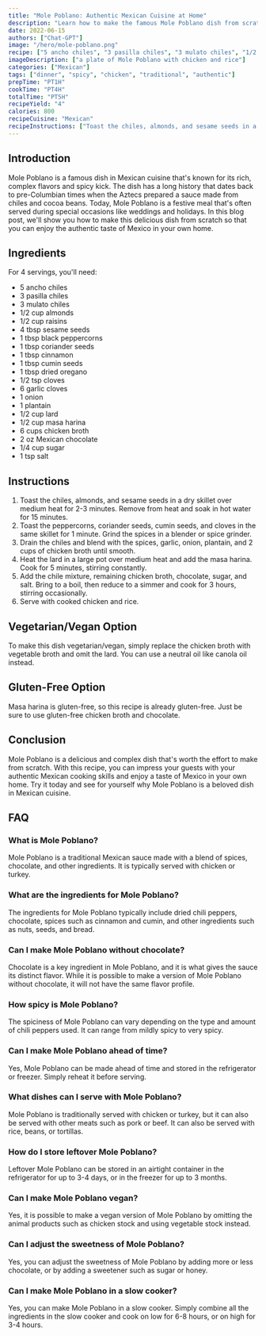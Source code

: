 ```yaml
---
title: "Mole Poblano: Authentic Mexican Cuisine at Home"
description: "Learn how to make the famous Mole Poblano dish from scratch and impress your guests with your authentic Mexican cooking skills!"
date: 2022-06-15
authors: ["Chat-GPT"]
image: "/hero/mole-poblano.png"
recipe: ["5 ancho chiles", "3 pasilla chiles", "3 mulato chiles", "1/2 cup almonds", "1/2 cup raisins", "4 tbsp sesame seeds", "1 tbsp black peppercorns", "1 tbsp coriander seeds", "1 tbsp cinnamon", "1 tbsp cumin seeds", "1 tbsp dried oregano", "1/2 tsp cloves", "6 garlic cloves", "1 onion", "1 plantain", "1/2 cup lard", "1/2 cup masa harina", "6 cups chicken broth", "2 oz Mexican chocolate", "1/4 cup sugar", "1 tsp salt"]
imageDescription: ["a plate of Mole Poblano with chicken and rice"]
categories: ["Mexican"]
tags: ["dinner", "spicy", "chicken", "traditional", "authentic"]
prepTime: "PT1H" 
cookTime: "PT4H" 
totalTime: "PT5H" 
recipeYield: "4"
calories: 800 
recipeCuisine: "Mexican"
recipeInstructions: ["Toast the chiles, almonds, and sesame seeds in a dry skillet over medium heat for 2-3 minutes. Remove from heat and soak in hot water for 15 minutes. Toast the peppercorns, coriander seeds, cumin seeds, and cloves in the same skillet for 1 minute. Grind the spices in a blender or spice grinder. Drain the chiles and blend with the spices, garlic, onion, plantain, and 2 cups of chicken broth until smooth. Heat the lard in a large pot over medium heat and add the masa harina. Cook for 5 minutes, stirring constantly. Add the chile mixture, remaining chicken broth, chocolate, sugar, and salt. Bring to a boil, then reduce to a simmer and cook for 3 hours, stirring occasionally. Serve with cooked chicken and rice."]
---
```


## Introduction

Mole Poblano is a famous dish in Mexican cuisine that's known for its rich, complex flavors and spicy kick. The dish has a long history that dates back to pre-Columbian times when the Aztecs prepared a sauce made from chiles and cocoa beans. Today, Mole Poblano is a festive meal that's often served during special occasions like weddings and holidays. In this blog post, we'll show you how to make this delicious dish from scratch so that you can enjoy the authentic taste of Mexico in your own home.

## Ingredients

For 4 servings, you'll need:

- 5 ancho chiles
- 3 pasilla chiles
- 3 mulato chiles
- 1/2 cup almonds
- 1/2 cup raisins
- 4 tbsp sesame seeds
- 1 tbsp black peppercorns
- 1 tbsp coriander seeds
- 1 tbsp cinnamon
- 1 tbsp cumin seeds
- 1 tbsp dried oregano
- 1/2 tsp cloves
- 6 garlic cloves
- 1 onion
- 1 plantain
- 1/2 cup lard
- 1/2 cup masa harina
- 6 cups chicken broth
- 2 oz Mexican chocolate
- 1/4 cup sugar
- 1 tsp salt

## Instructions

1. Toast the chiles, almonds, and sesame seeds in a dry skillet over medium heat for 2-3 minutes. Remove from heat and soak in hot water for 15 minutes.
2. Toast the peppercorns, coriander seeds, cumin seeds, and cloves in the same skillet for 1 minute. Grind the spices in a blender or spice grinder.
3. Drain the chiles and blend with the spices, garlic, onion, plantain, and 2 cups of chicken broth until smooth.
4. Heat the lard in a large pot over medium heat and add the masa harina. Cook for 5 minutes, stirring constantly.
5. Add the chile mixture, remaining chicken broth, chocolate, sugar, and salt. Bring to a boil, then reduce to a simmer and cook for 3 hours, stirring occasionally.
6. Serve with cooked chicken and rice.

## Vegetarian/Vegan Option

To make this dish vegetarian/vegan, simply replace the chicken broth with vegetable broth and omit the lard. You can use a neutral oil like canola oil instead.

## Gluten-Free Option

Masa harina is gluten-free, so this recipe is already gluten-free. Just be sure to use gluten-free chicken broth and chocolate.

## Conclusion

Mole Poblano is a delicious and complex dish that's worth the effort to make from scratch. With this recipe, you can impress your guests with your authentic Mexican cooking skills and enjoy a taste of Mexico in your own home. Try it today and see for yourself why Mole Poblano is a beloved dish in Mexican cuisine.

## FAQ

### What is Mole Poblano?

Mole Poblano is a traditional Mexican sauce made with a blend of spices, chocolate, and other ingredients. It is typically served with chicken or turkey.

### What are the ingredients for Mole Poblano?

The ingredients for Mole Poblano typically include dried chili peppers, chocolate, spices such as cinnamon and cumin, and other ingredients such as nuts, seeds, and bread.

### Can I make Mole Poblano without chocolate?

Chocolate is a key ingredient in Mole Poblano, and it is what gives the sauce its distinct flavor. While it is possible to make a version of Mole Poblano without chocolate, it will not have the same flavor profile.

### How spicy is Mole Poblano?

The spiciness of Mole Poblano can vary depending on the type and amount of chili peppers used. It can range from mildly spicy to very spicy.

### Can I make Mole Poblano ahead of time?

Yes, Mole Poblano can be made ahead of time and stored in the refrigerator or freezer. Simply reheat it before serving.

### What dishes can I serve with Mole Poblano?

Mole Poblano is traditionally served with chicken or turkey, but it can also be served with other meats such as pork or beef. It can also be served with rice, beans, or tortillas.

### How do I store leftover Mole Poblano?

Leftover Mole Poblano can be stored in an airtight container in the refrigerator for up to 3-4 days, or in the freezer for up to 3 months.

### Can I make Mole Poblano vegan?

Yes, it is possible to make a vegan version of Mole Poblano by omitting the animal products such as chicken stock and using vegetable stock instead.

### Can I adjust the sweetness of Mole Poblano?

Yes, you can adjust the sweetness of Mole Poblano by adding more or less chocolate, or by adding a sweetener such as sugar or honey.

### Can I make Mole Poblano in a slow cooker?

Yes, you can make Mole Poblano in a slow cooker. Simply combine all the ingredients in the slow cooker and cook on low for 6-8 hours, or on high for 3-4 hours.